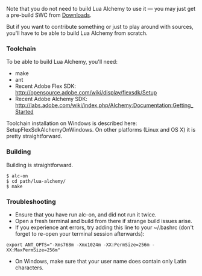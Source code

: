 Note that you do not need to build Lua Alchemy to use it — you may just get a pre-build SWC from [Downloads](http://code.google.com/p/lua-alchemy/downloads/list).

But if you want to contribute something or just to play around with sources, you'll have to be able to build Lua Alchemy from scratch.

### Toolchain ###

To be able to build Lua Alchemy, you'll need:

  * make
  * ant
  * Recent Adobe Flex SDK: http://opensource.adobe.com/wiki/display/flexsdk/Setup
  * Recent Adobe Alchemy SDK: http://labs.adobe.com/wiki/index.php/Alchemy:Documentation:Getting_Started

Toolchain installation on Windows is described here: SetupFlexSdkAlchemyOnWindows. On other platforms (Linux and OS X) it is pretty straightforward.

### Building ###

Building is straightforward.

```
$ alc-on
$ cd path/lua-alchemy/
$ make
```

### Troubleshooting ###

  * Ensure that you have run alc-on, and did not run it twice.
  * Open a fresh terminal and build from there if strange build issues arise.
  * If you experience ant errors, try adding this line to your ~/.bashrc (don't forget to re-open your terminal session afterwards):
```
export ANT_OPTS="-Xms768m -Xmx1024m -XX:PermSize=256m -XX:MaxPermSize=256m"
```
  * On Windows, make sure that your user name does contain only Latin characters.